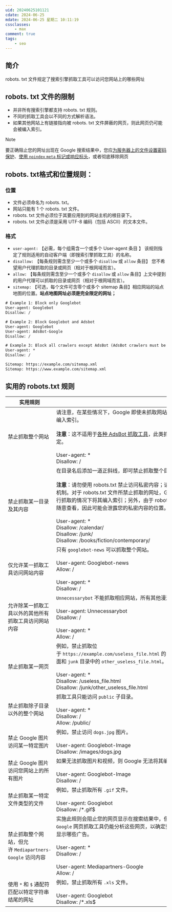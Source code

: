 ```yaml
---
uid: 20240625101121
cdate: 2024-06-25
mdate: 2024-06-25 星期二 10:11:19
cssclasses:
    - max
comment: true
tags:
    - seo
---
```

## 简介
robots. txt 文件规定了搜索引擎抓取工具可以访问您网站上的哪些网址

## robots. txt 文件的限制
- 并非所有搜索引擎都支持 robots. txt 规则。
- 不同的抓取工具会以不同的方式解析语法。
- 如果其他网站上有链接指向被 robots. txt 文件屏蔽的网页，则此网页仍可能会被编入索引。
>[!note]
 要正确阻止您的网址出现在 Google 搜索结果中，您应[为服务器上的文件设置密码保护](https://developers.google.com/search/docs/crawling-indexing/control-what-you-share?hl=zh-cn)、[使用 `noindex` `meta` 标记或响应标头](https://developers.google.com/search/docs/crawling-indexing/block-indexing?hl=zh-cn)，或者彻底移除网页

## robots. txt**格式和位置规则**：
### 位置
- 文件必须命名为 robots. txt。
- 网站只能有 1 个 robots. txt 文件。
- robots. txt 文件必须位于其要应用到的网站主机的根目录下。
- robots. txt 文件必须是采用 UTF-8 编码（包括 ASCII）的文本文件。

### 格式
- `user-agent:` 【必需，每个组需含一个或多个 User-agent 条目 】 该规则指定了规则适用的自动客户端（即搜索引擎抓取工具）的名称。
- `disallow:` 【每条规则需含至少一个或多个 `disallow` 或 `allow` 条目】 您不希望用户代理抓取的目录或网页（相对于根网域而言）。
- `allow:` 【每条规则需含至少一个或多个 `disallow` 或 `allow` 条目】上文中提到的用户代理可以抓取的目录或网页（相对于根网域而言）。
- `sitemap:` 【可选，每个文件可含零个或多个 sitemap 条目】相应网站的站点地图的位置。**站点地图网址必须是完全限定的网址；**

```xml
# Example 1: Block only Googlebot
User-agent: Googlebot
Disallow: /

# Example 2: Block Googlebot and Adsbot
User-agent: Googlebot
User-agent: AdsBot-Google
Disallow: /

# Example 3: Block all crawlers except AdsBot (AdsBot crawlers must be named explicitly)
User-agent: *
Disallow: /

Sitemap: https://example.com/sitemap.xml
Sitemap: https://www.example.com/sitemap.xml
```

## 实用的 robots.txt 规则

| 实用规则                                     |                                                                                                                                                                                                                                                                                             |
| ---------------------------------------- | ------------------------------------------------------------------------------------------------------------------------------------------------------------------------------------------------------------------------------------------------------------------------------------------- |
| 禁止抓取整个网站                                 | 请注意，在某些情况下，Google 即使未抓取网站中的网址，仍可能将其编入索引。<br><br>**注意**：这不适用于[各种 AdsBot 抓取工具](https://developers.google.com/search/docs/crawling-indexing/overview-google-crawlers?hl=zh-cn)，此类抓取工具必须明确指定。<br><br>User-agent: *<br>Disallow: /                                                               |
| 禁止抓取某一目录及其内容                             | 在目录名后添加一道正斜线，即可禁止抓取整个目录。<br><br>**注意**：请勿使用 robots.txt 禁止访问私密内容；请改用正确的身份验证机制。对于 robots.txt 文件所禁止抓取的网址，Google 仍可能会在不进行抓取的情况下将其编入索引；另外，由于 robots.txt 文件可供任何人随意查看，因此可能会泄露您的私密内容的位置。<br><br>User-agent: *<br>Disallow: /calendar/<br>Disallow: /junk/<br>Disallow: /books/fiction/contemporary/ |
| 仅允许某一抓取工具访问网站内容                          | 只有 `googlebot-news` 可以抓取整个网站。<br><br>User-agent: Googlebot-news<br>Allow: /<br><br>User-agent: *<br>Disallow: /                                                                                                                                                                             |
| 允许除某一抓取工具以外的其他所有抓取工具访问网站内容               | `Unnecessarybot` 不能抓取相应网站，所有其他漫游器都可以。<br><br>User-agent: Unnecessarybot<br>Disallow: /<br><br>User-agent: *<br>Allow: /                                                                                                                                                                     |
| 禁止抓取某一网页                                 | 例如，禁止抓取位于 `https://example.com/useless_file.html` 的 `useless_file.html` 页面和 `junk` 目录中的 `other_useless_file.html`。<br><br>User-agent: *<br>Disallow: /useless_file.html<br>Disallow: /junk/other_useless_file.html                                                                          |
| 禁止抓取除子目录以外的整个网站                          | 抓取工具只能访问 `public` 子目录。<br><br>User-agent: *<br>Disallow: /<br>Allow: /public/                                                                                                                                                                                                               |
| 禁止 Google 图片访问某一特定图片                     | 例如，禁止访问 `dogs.jpg` 图片。<br><br>User-agent: Googlebot-Image<br>Disallow: /images/dogs.jpg                                                                                                                                                                                                     |
| 禁止 Google 图片访问您网站上的所有图片                  | 如果无法抓取图片和视频，则 Google 无法将其编入索引。<br><br>User-agent: Googlebot-Image<br>Disallow: /                                                                                                                                                                                                            |
| 禁止抓取某一特定文件类型的文件                          | 例如，禁止抓取所有 `.gif` 文件。<br><br>User-agent: Googlebot<br>Disallow: /*.gif$                                                                                                                                                                                                                      |
| 禁止抓取整个网站，但允许 `Mediapartners-Google` 访问内容 | 实施此规则会阻止您的网页显示在搜索结果中，但 `Mediapartners-Google` 网页抓取工具仍能分析这些网页，以确定要向访问您网站的用户显示哪些广告。<br><br>User-agent: *<br>Disallow: /<br><br>User-agent: Mediapartners-Google<br>Allow: /                                                                                                                   |
| 使用 `*` 和 `$` 通配符匹配以特定字符串结尾的网址            | 例如，禁止抓取所有 `.xls` 文件。<br><br>User-agent: Googlebot<br>Disallow: /*.xls$                                                                                                                                                                                                                      |